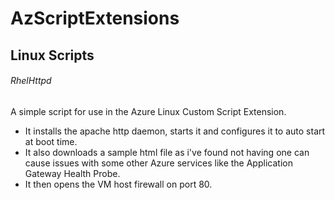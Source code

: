 # AzScriptExtensions

## Linux Scripts
###### RhelHttpd
A simple script for use in the Azure Linux Custom Script Extension.
- It installs the apache http daemon, starts it and configures it to auto start at boot time.
- It also downloads a sample html file as i've found not having one can cause issues with some other Azure services like the Application Gateway Health Probe.
- It then opens the VM host firewall on port 80.
